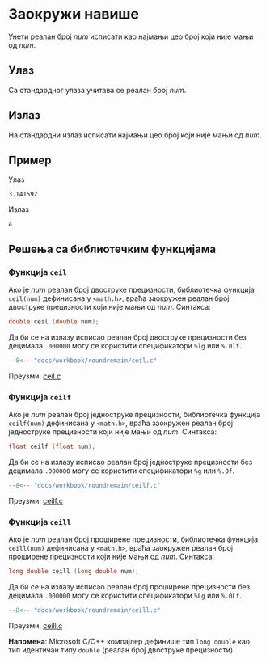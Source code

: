 # Заокружи навише

Унети реалан број $num$ исписати као најмањи цео број који није мањи од $num$.

## Улаз

Са стандардног улаза учитава се реалан број $num$.

## Излаз

На стандардни излаз исписати најмањи цео број који није мањи од $num$.

## Пример

Улаз

```text
3.141592
```

Излаз

```text
4
```

## Решења са библиотечким функцијама

### Функција `ceil`

Ако је $num$ реалан број двоструке прецизности, библиотечка функција
`ceil(num)` дефинисана у `<math.h>`, враћа заокружен реалан број двоструке
прецизности који није мањи од $num$. Синтакса:

```c
double ceil (double num);
```

Да би се на излазу исписао реалан број двоструке прецизности без децимала
`.000000` могу се користити спецификатори `%lg` или `%.0lf`.

```c
--8<-- "docs/workbook/roundremain/ceil.c"
```

Преузми: [ceil.c](ceil.c)

### Функција `ceilf`

Ако је $num$ реалан број једноструке прецизности, библиотечка функција
`ceilf(num)` дефинисана у `<math.h>`, враћа заокружен реалан број једноструке
прецизности који није мањи од $num$. Синтакса:

```c
float ceilf (float num);
```

Да би се на излазу исписао реалан број једноструке прецизности без децимала
`.000000` могу се користити спецификатори `%g` или `%.0f`.

```c
--8<-- "docs/workbook/roundremain/ceilf.c"
```

Преузми: [ceilf.c](ceilf.c)

### Функција `ceill`

Ако је $num$ реалан број проширене прецизности, библиотечка функција
`ceill(num)` дефинисана у `<math.h>`, враћа заокружен реалан број проширене
прецизности који није мањи од $num$. Синтакса:

```c
long double ceill (long double num);
```

Да би се на излазу исписао реалан број проширене прецизности без децимала
`.000000` могу се користити спецификатори `%Lg` или `%.0Lf`.

```c
--8<-- "docs/workbook/roundremain/ceill.c"
```

Преузми: [ceill.c](ceill.c)

**Напомена**: Microsoft C/C++ компајлер дефинише тип `long double` као тип
идентичан типу `double` (реалан број двоструке прецизности).
